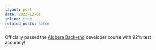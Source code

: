 ```yaml
---
layout: post
date: 2023-12-03
inline: true
related_posts: false
---
```


Officially passed the [Algbera Back-end](https://www.algebra.hr/cjelozivotno-obrazovanje/programi/back-end-developer/) developer course with 92% test accuracy!
